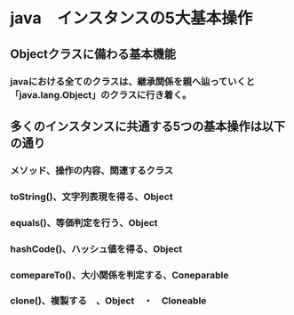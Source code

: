 # java　インスタンスの5大基本操作
## Objectクラスに備わる基本機能
### javaにおける全てのクラスは、継承関係を親へ辿っていくと「java.lang.Object」のクラスに行き着く。

## 多くのインスタンスに共通する5つの基本操作は以下の通り
### メソッド、操作の内容、関連するクラス
### toString()、文字列表現を得る、Object
### equals()、等価判定を行う、Object
### hashCode()、ハッシュ値を得る、Object
### comepareTo()、大小関係を判定する、Coneparable
### clone()、複製する　、Object　・　Cloneable
